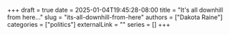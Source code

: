 +++
draft = true
date = 2025-01-04T19:45:28-08:00
title = "It's all downhill from here..."
slug = "its-all-downhill-from-here"
authors = ["Dakota Raine"]
categories = ["politics"]
externalLink = ""
series = []
+++

